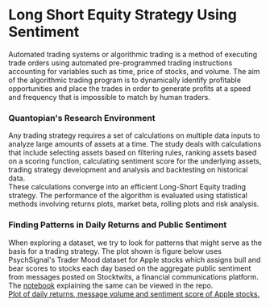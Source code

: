 # Long Short Equity Strategy Using Sentiment
Automated trading systems or algorithmic trading is a method of
executing trade orders using automated pre-programmed trading instructions accounting
for variables such as time, price of stocks, and volume. The aim of the algorithmic trading
program is to dynamically identify profitable opportunities and place the trades in order to
generate profits at a speed and frequency that is impossible to match by
human traders.

### Quantopian's Research Environment
Any trading strategy requires a set of calculations on multiple data inputs to analyze large
amounts of assets at a time. The study deals with calculations that include selecting assets
based on filtering rules, ranking assets based on a scoring function, calculating sentiment
score for the underlying assets, trading strategy development and analysis and backtesting
on historical data.  
These calculations converge into an efficient Long-Short Equity trading
strategy. The performance of the algorithm is evaluated using statistical methods involving
returns plots, market beta, rolling plots and risk analysis. 

### Finding Patterns in Daily Returns and Public Sentiment
When exploring a dataset, we try to look for patterns that might serve as the basis for a
trading strategy. The plot shown is figure below uses PsychSignal's Trader Mood dataset for
Apple stocks which assigns bull and bear scores to stocks each day based on the aggregate
public sentiment from messages posted on Stocktwits, a financial communications
platform. The [notebook](https://github.com/divyaprakash0426/Quantopian-Long-Short-Equity-Strategy/blob/master/sentiment_intuition/SMA_tesla%20and%20apple.ipynb) explaining the same can be viewed in the repo.  
[Plot of daily returns, message volume and sentiment score of Apple stocks.](https://github.com/divyaprakash0426/Quantopian-Long-Short-Equity-Strategy/blob/master/images/sentiment_intuition.png)
